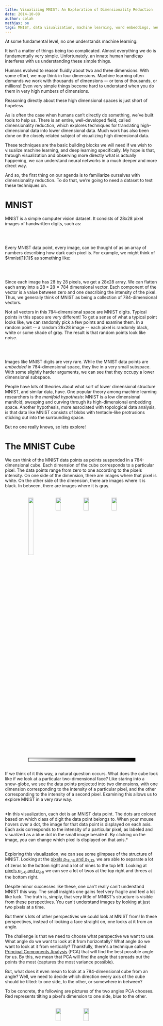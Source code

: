```yaml
---
title: Visualizing MNIST: An Exploration of Dimensionality Reduction
date: 2014-10-08
author: colah
mathjax: on
tags: MNIST, data visualization, machine learning, word embeddings, neural networks, deep learning
---
```



<script src="js/foreign/d3.v3.min.js" charset="utf-8"></script>
<script src="js/foreign/jquery-1.7.0.min.js" charset="utf-8"></script>
<script src="js/foreign/jquery-ui.min.js" charset="utf-8"></script>
<script src="http://threejs.org/build/three.min.js"></script>
<script src="js/foreign/TrackballControls.js"></script>
<link rel="stylesheet" href="https://ajax.googleapis.com/ajax/libs/jqueryui/1.10.3/themes/smoothness/jquery-ui.min.css">
<script src="js/BasicVis.js" type="text/javascript"></script>
<script src="js/MnistVis.js" type="text/javascript"></script>
<script src="js/data/MNIST.js" type="text/javascript"></script>
<script src="js/data/mnist_pca.js" type="text/javascript"></script>
<script src="js/data/MNIST-SNE-good.js"></script>
<!-- <script src="./data/WordEmbed-Vecs.js" type="text/javascript"></script> -->
<!--  <script src="./data/WordEmbed-Meta.js" type="text/javascript"></script> -->

<script type="text/x-mathjax-config">
MathJax.Hub.Register.StartupHook("TeX Jax Ready",function () {
  var TEX = MathJax.InputJax.TeX,
      MML = MathJax.ElementJax.mml;
  var CheckDimen = function (dimen) {
    if (dimen === "" ||
        dimen.match(/^\s*([-+]?(\.\d+|\d+(\.\d*)?))\s*(pt|em|ex|mu|px|mm|cm|in|pc)\s*$/))
            return dimen.replace(/ /g,"");
    TEX.Error("Bad dimension for image: "+dimen);
  };
  TEX.Definitions.macros.img = "myImage";
  TEX.Parse.Augment({
    myImage: function (name) {
      var src = this.GetArgument(name),
          valign = CheckDimen(this.GetArgument(name)),
          width  = CheckDimen(this.GetArgument(name)),
          height = CheckDimen(this.GetArgument(name));
      var def = {src:src};
      if (valign) {def.valign = valign}
      if (width)  {def.width  = width}
      if (valign) {def.height = height}
      this.Push(this.mmlToken(MML.mglyph().With(def)));
    }
  });
});
</script>
<style>

  .hover_show {
    opacity: 0.0;
  }
  .hover_show:hover {
    opacity: 0.4;
  }

  .highlight {
    opacity: 0.8;
  }
  .highlight:hover {
    opacity: 1.0;
  }

  .figure {
    width: 100%;
    margin-top: 30px;
    margin-bottom: 20px;
  }

</style>

<script type="math/tex">\newcommand{mnist}[2][A]{\img{img/mnist/#1-#2.png}{-0.15em}{1em}{1em}}</script>


<script type="text/javascript">
function mult_img_display (div, data) {
  var N = 7;
  div.style('width', '100%');
  var W = parseInt(div.style('width'));
  div.style('height', W/N);
  div.style('position', 'relative');
  for (var n = 0; n < 4; n++) {
    var div2 = div.append('div')
      .style('position', 'absolute')
      .style('left', (n+(N-4)/2)*W/N);
    //  .style('position', 'absolute')
    //  .left(n*W/5);
    var img_display = new BasicVis.ImgDisplay(div2)
      .shape([28,28])
      .imgs(data)
      .show(n);
    img_display.canvas
      .style('border', '2px solid #000000')
      .style('width', W/N*0.85);
  }
}

var mnist_tooltip = new BasicVis.ImgTooltip();
mnist_tooltip.img_display.shape([28,28]);
mnist_tooltip.img_display.imgs(mnist_xs);
setTimeout(function() {mnist_tooltip.hide();}, 3000);
</script>

At some fundamental level, no one understands machine learning.

It isn’t a matter of things being too complicated.
Almost everything we do is fundamentally very simple.
Unfortunately, an innate human handicap interferes with us understanding these simple things.

Humans evolved to reason fluidly about two and three dimensions. With some effort, we may think in four dimensions.
Machine learning often demands we work with thousands  of dimensions -- or tens of thousands, or millions!
Even very simple things become hard to understand when you do them in very high numbers of dimensions.

Reasoning directly about these high dimensional spaces is just short of hopeless.

As is often the case when humans can’t directly do something, we’ve built tools to help us.
There is an entire, well-developed field, called dimensionality reduction, which explores techniques for translating high-dimensional data into lower dimensional data.
Much work has also been done on the closely related subject of visualizing high dimensional data.

These techniques are the basic building blocks we will need if we wish to visualize machine learning, and deep learning specifically.
My hope is that, through visualization and observing more directly what is actually happening, we can understand neural networks in a much deeper and more direct way.

And so, the first thing on our agenda is to familiarize ourselves with dimensionality reduction.
To do that, we're going to need a dataset to test these techniques on.


MNIST
======

MNIST is a simple computer vision dataset.
It consists of 28x28 pixel images of handwritten digits, such as:

<br>
<div id="mnist_image_examples"> </div>
<script type="text/javascript">
(function () {
  var div = d3.select("#mnist_image_examples");
  mult_img_display(div, mnist_xs)
})()
</script>
<br>

Every MNIST data point, every image, can be thought of as an array of numbers describing how dark each pixel is.
For example, we might think of $\mnist[1]{1}$ as something like:

<br>
<script type="math/tex; mode=display">
\bbox[5px,border:2px solid black]{\img{img/mnist/1-1.png}{-5.6em}{12em}{12em}}
 ~~ \simeq
\left[ {\scriptscriptstyle \begin{array}{cccccccccccccccccccccccccccc}
0 & 0 & 0 & 0 & 0 & 0 & 0 & 0 & 0 & 0 & 0 & 0 & 0 & 0 \\
0 & 0 & 0 & 0 & 0 & 0 & 0 & 0 & 0 & 0 & 0 & 0 & 0 & 0 \\
0 & 0 & 0 & 0 & 0 & 0 & \bbox[#A0A0A0,1pt]{.6} & \bbox[#909090,1pt]{.8} & 0 & 0 & 0 & 0 & 0 & 0 \\
0 & 0 & 0 & 0 & 0 & 0 & \bbox[#959595,1pt]{.7} & \bbox[#808080,1pt]{1} & 0 & 0 & 0 & 0 & 0 & 0 \\
0 & 0 & 0 & 0 & 0 & 0 & \bbox[#959595,1pt]{.7} & \bbox[#808080,1pt]{1} & 0 & 0 & 0 & 0 & 0 & 0 \\
0 & 0 & 0 & 0 & 0 & 0 & \bbox[#A5A5A5,1pt]{.5} & \bbox[#808080,1pt]{1} & \bbox[#B0B0B0,1pt]{.4} & 0 & 0 & 0 & 0 & 0 \\
0 & 0 & 0 & 0 & 0 & 0 & 0 & \bbox[#808080,1pt]{1} & \bbox[#B0B0B0,1pt]{.4} & 0 & 0 & 0 & 0 & 0 \\
0 & 0 & 0 & 0 & 0 & 0 & 0 & \bbox[#808080,1pt]{1} & \bbox[#B0B0B0,1pt]{.4} & 0 & 0 & 0 & 0 & 0 \\
0 & 0 & 0 & 0 & 0 & 0 & 0 & \bbox[#808080,1pt]{1} & \bbox[#959595,1pt]{.7} & 0 & 0 & 0 & 0 & 0 \\
0 & 0 & 0 & 0 & 0 & 0 & 0 & \bbox[#808080,1pt]{1} & \bbox[#808080,1pt]{1} & 0 & 0 & 0 & 0 & 0 \\
0 & 0 & 0 & 0 & 0 & 0 & 0 & \bbox[#858585,1pt]{.9} & \bbox[#808080,1pt]{1} & \bbox[#E0E0E0,1pt]{.1} & 0 & 0 & 0 & 0 \\
0 & 0 & 0 & 0 & 0 & 0 & 0 & \bbox[#C0C0C0,1pt]{.3} & \bbox[#808080,1pt]{1} & \bbox[#E0E0E0,1pt]{.1} & 0 & 0 & 0 & 0 \\
0 & 0 & 0 & 0 & 0 & 0 & 0 & 0 & 0 & 0 & 0 & 0 & 0 & 0 \\
0 & 0 & 0 & 0 & 0 & 0 & 0 & 0 & 0 & 0 & 0 & 0 & 0 & 0 \\
\end{array} } \right]
</script>
<br>

Since each image has 28 by 28 pixels, we get a 28x28 array.
We can flatten each array into a $28*28 = 784$ dimensional vector.
Each component of the vector is a value between zero and one describing the intensity of the pixel.
Thus, we generally think of MNIST as being a collection of 784-dimensional vectors.

Not all vectors in this 784-dimensional space are MNIST digits.
Typical points in this space are very different!
To get a sense of what a typical point looks like, we can randomly pick a few points and examine them.
In a random point -- a random 28x28 image -- each pixel is randomly black, white or some shade of gray.
The result is that random points look like noise.

<br>
<div id="random_image_examples"> </div>
<script type="text/javascript">
(function () {
  var div = d3.select("#random_image_examples");
  var data = new Float32Array(784*10);
  for (var n = 0; n < data.length; n++) {
    data[n] = Math.random();
  }
  mult_img_display(div, data)
})()
</script>
<br>

Images like MNIST digits are very rare.
While the MNIST data points are *embedded* in 784-dimensional space, they live in a very small subspace.
With some slightly harder arguments, we can see that they occupy a lower dimensional subspace.

People have lots of theories about what sort of lower dimensional structure MNIST, and similar data, have.
One popular theory among machine learning researchers is the *manifold hypothesis*: MNIST is a low dimensional manifold, sweeping and curving through its high-dimensional embedding space.
Another hypothesis, more associated with topological data analysis, is that data like MNIST consists of blobs with tentacle-like protrusions sticking out into the surrounding space.

But no one really knows, so lets explore!

The MNIST Cube
===============

We can think of the MNIST data points as points suspended in a 784-dimensional cube.
Each dimension of the cube corresponds to a particular pixel.
The data points range from zero to one according to the pixels intensity.
On one side of the dimension, there are images where that pixel is white.
On the other side of the dimension, there are images where it is black.
In between, there are images where it is gray.

<br>
<div style = "width:70%; position: relative; margin: 0 auto;">
<img src="./img/mnist_pca/MNIST-p1815-1.png" style="width: 22%; left:0%;">
<img src="./img/mnist_pca/MNIST-p1815-2.png" style="position: absolute; width: 22%; left:26%;">
<img src="./img/mnist_pca/MNIST-p1815-3.png" style="position: absolute; width: 22%; left:52%;">
<img src="./img/mnist_pca/MNIST-p1815-4.png" style="position: absolute; width: 22%; left:78%;">
<br>
<div style="border: 1px solid rgb(0, 0, 0); width: 100%; height: 10.4166666666667px; background: linear-gradient(to right, white, black);"></div>
</div>
<br>

If we think of it this way, a natural question occurs.
What does the cube look like if we look at a particular two-dimensional face?
Like staring into a snow-globe, we see the data points projected into two dimensions, with one dimension corresponding to the intensity of a particular pixel, and the other corresponding to the intensity of a second pixel.
Examining this allows us to explore MNIST in a very raw way.

<br>
*In this visualization, each dot is an MNIST data point. The dots are colored based on which class of digit the data point belongs to. When your mouse hovers over a dot, the image for that data point is displayed on each axis. Each axis corresponds to the intensity of a particular pixel, as labeled and visualized as a blue dot in the small image beside it. By clicking on the image, you can change which pixel is displayed on that axis.*

<div id="raw_mnist" class="figure"> </div>
<script type="text/javascript">
  var raw_mnist = null;
  function raw_mnist_show(a,b) {
    raw_mnist.x.pixel_selector.value(a);
    raw_mnist.y.pixel_selector.value(b);
  }
  setTimeout(function(){
    raw_mnist = new RawExploreMNIST("#raw_mnist");
    raw_mnist.x.pixel_selector.value([7,13]);
    raw_mnist.y.pixel_selector.value([18,16]);
    raw_mnist.bindToWindowResize();
  }, 500);
</script>

Exploring this visualization, we can see some glimpses of the structure of MNIST.
Looking at the <a href="#raw_mnist" onclick="raw_mnist_show([7,13], [18,16])">pixels $p_{18,16}$ and $p_{7,12}$</a>, we are able to separate a lot of zeros to the bottom right and a lot of nines to the top left.
Looking at <a href="#raw_mnist" onclick="raw_mnist_show([5,7], [7,10])">pixels $p_{5,6}$ and $p_{7,9}$</a> we can see a lot of twos at the top right and threes at the bottom right.

Despite minor successes like these, one can't really can't understand MNIST this way.
The small insights one gains feel very fragile and feel a lot like luck.
The truth is, simply, that very little of MNIST's structure is visible from these perspectives.
You can't understand images by looking at just two pixels at a time.

But there's lots of other perspectives we could look at MNIST from!
In these perspectives, instead of looking a face straight on, one looks at it from an angle.

The challenge is that we need to choose what perspective we want to use.
What angle do we want to look at it from horizontally?
What angle do we want to look at it from vertically?
Thankfully, there's a technique called [Principal Components Analysis] (PCA) that will find the best possible angle for us.
By this, we mean that PCA will find the angle that spreads out the points the most (captures the most variance possible).

[Principal Components Analysis]: http://en.wikipedia.org/wiki/Principal_component_analysis

But, what does it even mean to look at a 784-dimensional cube from an angle? Well, we need to decide which direction every axis of the cube should be tilted: to one side, to the other, or somewhere in between?

To be concrete, the following are pictures of the two angles PCA chooses. Red represents tilting a pixel's dimension to one side, blue to the other.

<br>
<div style = "width:70%; position: relative; margin: 0 auto;">
<img src="./img/mnist_pca/MNIST-PCA1-1.png" style="width: 22%; left:0%; visibility: hidden;">
<img src="./img/mnist_pca/MNIST-PCA1.png" style="position: absolute; width: 22%; left:26%;">
<img src="./img/mnist_pca/MNIST-PCA2.png" style="position: absolute; width: 22%; left:52%;">
</div>
<br>

If an MNIST digit primarily highlights red, it ends up on one side. If it highlights blue, it ends up on a different side. The first angle -- the "first principal component" -- will be our horizontal angle, pushing ones (which highlight lots of red and little blue) to the left and zeros (which highlight lots or blue and little red) to the right.

<br>
<div style = "width:70%; position: relative; margin: 0 auto;">
<img src="./img/mnist_pca/MNIST-PCA1-1.png" style="width: 22%; left:0%;">
<img src="./img/mnist_pca/MNIST-PCA1-2.png" style="position: absolute; width: 22%; left:26%;">
<img src="./img/mnist_pca/MNIST-PCA1-3.png" style="position: absolute; width: 22%; left:52%;">
<img src="./img/mnist_pca/MNIST-PCA1-4.png" style="position: absolute; width: 22%; left:78%;">
<br>
<div style="border: 1px solid rgb(0, 0, 0); width: 100%; height: 10.4166666666667px; background: linear-gradient(to right, red, #E3E3E3, blue);"></div>
</div>
<br>

<!-- <br>
<div style = "width:70%; position: relative; margin: 0 auto;">
<img src="./img/mnist_pca/MNIST-PCA2-1.png" style="width: 22%; left:0%;">
<img src="./img/mnist_pca/MNIST-PCA2-2.png" style="position: absolute; width: 22%; left:26%;">
<img src="./img/mnist_pca/MNIST-PCA2-3.png" style="position: absolute; width: 22%; left:52%;">
<img src="./img/mnist_pca/MNIST-PCA2-4.png" style="position: absolute; width: 22%; left:78%;">
</div>
<br> -->

Now that we know what the best horizontal and vertical angle are, we can try to look at the cube from that perspective.

<br>

*This visualization is much like the one above, but now the axes are fixed to displaying the first and second 'principal components,' basically angles of looking at the data. In the image on each axis, blue and red are used to denote what the 'tilt' is for that pixel. Pixel intensity in blue regions pushes a data point to one side, pixel intensity in red regions pushes us to the other.*

<div id="pca_mnist" class="figure" style="margin-bottom:0px;"> </div>
<div class="caption" style="margin-bottom:10px;">**Visualizing MNIST with PCA**</div>
<script type="text/javascript">
  var raw_mnist = null;
  mnist_pca.W1 = mnist_pca.W.subarray(0, 784);
  mnist_pca.W2 = mnist_pca.W.subarray(784, 2*784);
  var mnist_pca_plot;
  setTimeout(function(){
    mnist_pca_plot = new DirExploreMNIST("#pca_mnist");
    mnist_pca_plot.plot.b0(mnist_pca.W1);
    mnist_pca_plot.plot.b1(mnist_pca.W2);
    mnist_pca_plot.plot.scatter.yrange([-4,6]);
    mnist_pca_plot.plot.scatter.xrange([-2,10]);
    setTimeout(function() {
      for (var i = 0; i < 28; i++) 
      for (var j = 0; j < 28; j++) {
        mnist_pca_plot.x.pixel_display.pixel_values[i][j] = 12*mnist_pca.W1[i+28*(28-j)];
        mnist_pca_plot.y.pixel_display.pixel_values[i][j] = 12*mnist_pca.W2[i+28*(28-j)];
      }
      mnist_pca_plot.x.pixel_display.render();
      mnist_pca_plot.y.pixel_display.render();
    }, 50);
  }, 500);
</script>
<br>

While much better than before, it's still not terribly good.
Unfortunately, even looking at the data from the best angle, MNIST data doesn't line up nicely for us to look at.
It's a non-trivial high-dimensional structure, and these sorts of linear projections just aren't going to cut it.

Thankfully, we have some powerful tools for dealing with datasets which are... uncooperative.

Optimization-Based Dimensionality Reduction
===========================================

What would we consider a success?
What would it mean to have the 'perfect' visualization of MNIST?
What should our goal be?

One really nice property would be if the distances between points in our visualization were the same as the distances between points in the original space.
If that was true, we'd be capturing the global geometry of the data.

Let's be a bit more precise. For any two MNIST data points, $x_i$ and $x_j$, there are two notions of distance between them.
One is the distance between them in the original space[^DistanceType] and one is the distance between them in our visualization.
We will use $d^*_{i,j}$ to denote the distance between $x_i$ and $x_j$ in the original space and $d_{i,j}$ to denote the distance between $x_i$ and $x_j$ in our visualization.
Now we can define a *cost*:

[^DistanceType]: We have a number of options for defining distance between these high-dimensional vectors. For this post, we will use L2 distance, $d(x_i,x_j) = \sqrt{\sum_n (x_{i,n}-x_{j,n})^2}$ &nbsp;

$$C = \sum_{i\neq j} ~(d^{*}_{i,j} - d_{i,j})^2$$

This value describes how *bad* a visualization is.
It basically says: "It's bad for distances to not be the same. In fact, it's quadratically bad."
If it's high, it means that distances are dissimilar to the original space.
If it's small, it means they are similar.
If it is zero, we have a 'perfect' embedding.

That sounds like an optimization problem!
And deep learning researchers know what to do with those!
We pick a random starting point and apply [gradient descent]. [^OptimizationDetails]

[^OptimizationDetails]: We initialize the points' positions by sampling a Gaussian around the origin. Our optimization process isn't standard gradient descent. Instead, we use a variant of momentum gradient descent. Before adding the gradient to the momentum, we normalize the gradient. This reduces the need for hyper-parameter tuning. &nbsp;

[gradient descent]: http://en.wikipedia.org/wiki/Gradient_descent

<br>
<div id="mds_mnist" class="figure" style="width: 60%; margin: 0 auto; margin-bottom: 8px;"> </div>
<div class="caption">**Visualizing MNIST with MDS**</div>
<br>
<script type="text/javascript">
  setTimeout(function(){
    var test = new GraphLayout("#mds_mnist", 35);
    test.scatter.size(3.3);
    var test_wrap = new AnimationWrapper(test);
    test_wrap.button.on("mousemove", function() { mnist_tooltip.hide(); d3.event.stopPropagation();});

    setTimeout(function() {
      test.scatter.xrange([-15,15]);
      test.scatter.yrange([-15,15]);
      mnist_tooltip.bind(test.scatter.points);
      mnist_tooltip.bind_move(test.scatter.s);
      test_wrap.layout();
    }, 50);

    var W = new Worker("js/CostLayout-worker.js");

    test_wrap.bindToWorker(W);

    W.postMessage({cmd: "init", xs: mnist_xs, N: test.sne.length/2, D: 784, cost: "MDS"});
    test_wrap.run   = function(){ W.postMessage({cmd: "run", steps: 700, skip: 2, Kstep: 8.0, Kmu: 0.8})};

  }, 500);
</script>

This technique is called [multidimensional scaling] (or MDS).
If you like, there's a more physical description of what's going on.
First, we randomly position each point on a plane.
Next we connect each pair of points with a spring with the length of the original distance, $d^{*}_{i,j}$.
Then we let the points move freely and allow physics to take its course!

[multidimensional scaling]: http://en.wikipedia.org/wiki/Multidimensional_scaling

We don't reach a cost of zero, of course.
Generally, high-dimensional structures can't be embedded in two dimensions in a way that preserves distances perfectly.
We're demanding the impossible!
But, even though we don't get a perfect answer, we do improve a lot on the original random embedding, and come to a decent visualization.
We can see the different classes begin to separate, especially the ones.

Sammon's Mapping
-----------------

Still, it seems like we should be able to do much better.
Perhaps we should consider different cost functions?
There's a huge space of possibilities.
To start, there's a lot of variations on MDS.
A common theme is cost functions emphasizing *local* structure as more important to maintain than global structure.
A very simple example of this is [Sammon's Mapping], defined by the cost function:

[Sammon's Mapping]: http://en.wikipedia.org/wiki/Sammon_mapping

$$C = \sum_{i\neq j} \frac{(d^{*}_{i,j} - d_{i,j})^2}{d^{*}_{i,j}}$$

In Sammon's mapping, we try harder to preserve the distances between nearby points than between those which are far apart.
If two points are twice as close in the original space as two others, it is twice as important to maintain the distance between them.

<br>
<div id="sammon_mnist" class="figure" style="width: 60%; margin: 0 auto; margin-bottom: 8px;"> </div>
<div class="caption">**Visualizing MNIST with Sammon's Mapping**</div>
<br>
<script type="text/javascript">
  setTimeout(function(){
    var test = new GraphLayout("#sammon_mnist", 35);
    test.scatter.size(3.3);
    var test_wrap = new AnimationWrapper(test);
    test_wrap.button.on("mousemove", function() { mnist_tooltip.hide(); d3.event.stopPropagation();});

    setTimeout(function() {
      test.scatter.xrange([-15,15]);
      test.scatter.yrange([-15,15]);
      mnist_tooltip.bind(test.scatter.points);
      mnist_tooltip.bind_move(test.scatter.s);
      test_wrap.layout();
    }, 50);

    var W = new Worker("js/CostLayout-worker.js");

    test_wrap.bindToWorker(W);

    W.postMessage({cmd: "init", xs: mnist_xs, N: test.sne.length/2, D: 784, cost: "sammon"});
    test_wrap.run   = function(){ W.postMessage({cmd: "run", steps: 600, skip: 2, Kstep: 5.5, Kmu: 0.8})};

  }, 500);
</script>


For MNIST, the result isn't that different.
The reason has to do with a rather unintuitive property regarding distances in high-dimensional data like MNIST.
Let's consider the distances between some MNIST digits.
For example, the distance between the similar ones, $\mnist{6}$ and $\mnist{8}$, is $$d(\mnist{6}, \mnist{8}) = 4.53$$
On the other hand, the difference between the very different data points, $\mnist{4}$ and $\mnist{12}$, is $$d(\mnist{4}, \mnist{12}) = 12.0$$ less than three times $d(\mnist{6}, \mnist{8})$!

Because there's so many ways similar points can be slightly different, the average distance between similar points is quite high.
Conversely, as you get further away from a point, the amount of volume within that distance increases to an extremely high power, and so you are likely to run into different kinds of points.
The result is that, in pixel space, the difference in distances between 'similar' and 'different' points can be much less than we'd like, even in good cases.

Graph Based Visualization
-------------------------

Perhaps, if local behavior is what we want our embedding to preserve, we should optimize for that more explicitly.

Consider a [nearest neighbor graph] of MNIST.
For example, consider a graph $(V,E)$ where the nodes are MNIST data points, and each point is connected to the three points that are closest to it in the original space.[^knn-graph-max-neighbors]
This graph is a simple way to encode local structure and forget about everything else.

Given such a graph, we can use standard graph layout algorithms to visualize MNIST.
Here, we will use [force-directed graph drawing]: we pretend that all points are repelling charged particles, and that the edges are springs.
This gives us a cost function:

[^knn-graph-max-neighbors]: Note that points can end up connected to more, if they are the nearest neighbor of many points. &nbsp;

[nearest neighbor graph]: http://en.wikipedia.org/wiki/Nearest_neighbor_graph
[force-directed graph drawing]: http://en.wikipedia.org/wiki/Force-directed_graph_drawing

$$C~ = ~\sum_{i\neq j}\frac{1}{d_{i,j}} ~+~ \frac{1}{2}\sum_{(i,j) \in E} (d_{i,j} - d^{*}_{i,j})^2$$

Which we minimize.

<br>
<div id="graph_mnist" class="figure" style="width: 60%; margin: 0 auto; margin-bottom: 8px;"> </div>
<div class="caption">**Visualizing MNIST as a Graph**</div>
<br>
<script type="text/javascript">
  setTimeout(function(){
    var test = new GraphLayout("#graph_mnist");
    test.scatter.size(3.1);
    var test_wrap = new AnimationWrapper(test);
    test_wrap.button.on("mousemove", function() { mnist_tooltip.hide(); d3.event.stopPropagation();});

    setTimeout(function() {
      test.scatter.xrange([-35,35]);
      test.scatter.yrange([-35,35]);
      mnist_tooltip.bind(test.scatter.points);
      mnist_tooltip.bind_move(test.scatter.s);
      test_wrap.layout();
    }, 50);

    var W = new Worker("js/CostLayout-worker.js");

    test_wrap.bindToWorker(W);

    W.postMessage({cmd: "init", xs: mnist_xs, N: test.sne.length/2, D: 784, cost: "graph"});
    test_wrap.run   = function(){ W.postMessage({cmd: "run", steps: 700, skip: 2, Kstep: 7.0, Kmu: 0.8})};

  }, 500);
</script>

The graph discovers a lot of structure in MNIST.
In particular, it seems to find the different MNIST classes.
While they overlap, during the graph layout optimization we can see the clusters sliding over each other.
They are unable to avoid overlapping when embedded on the plane due to connections between classes, but the cost function is at least *trying* to separate them.

One nice property of the graph visualization is that it explicitly shows us which points are connected to which other points.
In earlier visualizations, if we see a point in a strange place, we are uncertain as to whether it's just stuck there, or if it should actually be there.
The graph structure avoids this.
For example, if you look at the red cluster of zeros, you will see a single blue point, the six $\mnist{494}$, among them.
You can see from its neighbors that it is supposed to be there, and from looking at it you can see that it is, in fact, a very poorly written six that looks more like a zero.


<div id="isomap_mnist" class="figure" style="width: 60%; margin: 0 auto; "> </div>
<script type="text/javascript">
/*

Isomap TODO: Is it worth the hassal to include? Probably not, given its poor performance.

* Speed up path finding algorithm
* 

One interesting use of a graph, like the one above, is to estimate distance along the data manifold. If you believe the manifold hypothesis, that data lives on a low-dimensional manifold swirling through a high-dimensional space, you really want to avoid your notion of distance 'jumping' to faraway sections of the manifold that pass nearby.

This is what isomap does. For every two points, we consider the shortest path between them in the original space that consists only of steps on the graph. Then we apply MDS.
*/
/*
  setTimeout(function(){
    var test = new GraphLayout("#isomap_mnist");
    test.scatter.size(3.1);
    var test_wrap = new AnimationWrapper(test);
    test_wrap.button.on("mousemove", function() { mnist_tooltip.hide(); d3.event.stopPropagation();});

    setTimeout(function() {
      test.scatter.xrange([-15,15]);
      test.scatter.yrange([-15,15]);
      mnist_tooltip.bind(test.scatter.points);
      mnist_tooltip.bind_move(test.scatter.s);
      test_wrap.layout();
    }, 50);

    var W = new Worker("js/CostLayout-worker.js");

    test_wrap.bindToWorker(W);

    W.postMessage({cmd: "init", xs: mnist_xs, N: test.sne.length/2, D: 784, cost: "isomap"});
    test_wrap.run   = function(){ W.postMessage({cmd: "run", steps: 1000, skip: 2, Kstep: 15.0, Kmu: 0.7})};

  }, 500);
*/
</script>

t-Distributed Stochastic Neighbor Embedding
-------------------------------------------

The final technique I wish to introduce is the [t-Distributed Stochastic Neighbor Embedding] (t-SNE).
This technique is extremely popular in the deep learning community.
Unfortunately, t-SNE's cost function involves some non-trivial mathematical machinery and requires some significant effort to understand.

But, roughly, what t-SNE tries to optimize for is preserving the *topology* of the data.
For every point, it constructs a notion of which other points are it's 'neighbors,' trying to make all points have the same number of neighbors.
Then it tries to embed them so that those points all have the same number of neighbors.

In some ways, t-SNE is a lot like the graph based visualization.
But instead of just having points be neighbors (if there's an edge) or not neighbors (if there isn't an edge), t-SNE has a continuous spectrum of having points be neighbors to different extents.

t-SNE is often very successful at revealing clusters and subclusters in data.

<br>
<div id="tsne_mnist" class="figure" style="width: 60%; margin: 0 auto; margin-bottom: 8px;"> </div>
<div class="caption">**Visualizing MNIST with t-SNE**</div>
<br>
<script type="text/javascript">
  setTimeout(function(){
    var test = new GraphLayout("#tsne_mnist");
    test.scatter.size(3.1);
    var test_wrap = new AnimationWrapper(test);
    test_wrap.button.on("mousemove", function() { mnist_tooltip.hide(); d3.event.stopPropagation();});

    setTimeout(function() {
      test.scatter.xrange([-35,35]);
      test.scatter.yrange([-35,35]);
      mnist_tooltip.bind(test.scatter.points);
      mnist_tooltip.bind_move(test.scatter.s);
      test_wrap.layout();
    }, 50);

    var W = new Worker("js/CostLayout-worker.js");

    test_wrap.bindToWorker(W);

    W.postMessage({cmd: "init", xs: mnist_xs, N: test.sne.length/2, D: 784, cost: "tSNE", perplexity:40});
    test_wrap.run   = function(){ W.postMessage({cmd: "run", steps: 1600, skip: 2, Kstep: 18.0, Kmu: 0.85})};

  }, 500);
</script>

t-SNE does an impressive job finding clusters and subclusters in the data, but is prone to getting stuck in local minima.
For example, in the following image we can see two clusters of zeros (red) that fail to come together because a cluster of sixes (blue) get stuck between them.

<br>
<div style = "width:35%; position: relative; margin: 0 auto;">
<img src="./img/tsne-localmin-1.png" style="width: 100%">
</div>
<br>

A number of tricks can help us avoid these bad local minima.
Firstly, using more data helps a lot.
Because these visualizations are embeded in a blog post, they only use 1,000 points.
Using the full 50,000 MNIST points works a lot better.
In addition, it is recommended that one use [simulated annealing] and carefully select a number of hyperparamters.

Well done t-SNE plots reveal many interesting features of MNIST.

<br>
<div id="tsne_mnist_nice" class="figure" style="width: 60%; margin: 0 auto; margin-bottom: 8px;"> </div>
<div class="caption">**A t-SNE plot of MNIST**</div>
<br>
<script type="text/javascript">
  setTimeout(function(){

    var sne = mnist_sne;

    var scatter = new BasicVis.ScatterPlot("#tsne_mnist_nice");
    scatter
      .N(mnist_sne.length/2)
      .xrange.fit(mnist_sne)
      .yrange.fit(mnist_sne)
      .x(function(i) {return mnist_sne[2*i  ];})
      .y(function(i) {return mnist_sne[2*i+1];})
      .size(3.1)
      .color(function(i){return d3.hsl(360*mnist_ys[i]/10.0,0.5,0.5);})
      //.enable_zoom()
      .bindToWindowResize();
    //scatter.s.style("border", "1px black solid");

    setTimeout(function() {
      scatter.xrange.fit(mnist_sne)
             .yrange.fit(mnist_sne);
      scatter.layout();
      mnist_tooltip.bind(scatter.points);
      mnist_tooltip.bind_move(scatter.s);
    }, 50);

  }, 500);
</script>

An even nicer plot can be found on the page labeled 2590, in the original t-SNE paper, [Maaten & Hinton (2008)].

It's not just the classes that t-SNE finds. Let's look more closely at the ones.

<br>
<div id="tsne_mnist_nice_ones" class="figure" style="width: 60%; margin: 0 auto; margin-bottom: 8px;"> </div>
<div class="caption">**A t-SNE plot of MNIST ones**</div>
<br>
<script type="text/javascript">
  setTimeout(function(){

    var sne = mnist_sne;

    var scatter = new BasicVis.ScatterPlot("#tsne_mnist_nice_ones");
    scatter
      .N(mnist_sne.length/2)
      .xrange.fit(mnist_sne)
      .yrange.fit(mnist_sne)
      .x(function(i) {return mnist_sne[2*i  ];})
      .y(function(i) {return mnist_sne[2*i+1];})
      .size(3.1)
      .color(function(i){
        if (mnist_ys[i] == 1) {
         return d3.hsl(360*mnist_ys[i]/10.0,0.5,0.5);
        } else {
         return d3.hsl(360*mnist_ys[i]/10.0,0.3,0.85);
        }
      })
      //.enable_zoom()
      .bindToWindowResize();
    //scatter.s.style("border", "1px black solid");

    setTimeout(function() {
      scatter.xrange.fit(mnist_sne)
             .yrange.fit(mnist_sne);
      scatter.layout();
      mnist_tooltip.bind(scatter.points, function(i) {return mnist_ys[i] == 1;});
      mnist_tooltip.bind_move(scatter.s);
    }, 50);

  }, 500);
</script>

The ones cluster is stretched horizontally. As we look at digits from left to right, we see a consistent pattern.

$$\mnist[1]{7} \to \mnist[1]{4} \to \mnist[1]{8} \to \mnist[1]{6} \to \mnist[1]{2} \to \mnist[1]{1}$$

They move from forward leaning ones, like $\mnist[1]{4}$, into straighter like $\mnist[1]{6}$, and finally to slightly backwards leaning ones, like $\mnist[1]{1}$.
It seems that in MNIST, the primary factor of variation in the ones is tilting.
This is likely because MNIST normalizes digits in a number of ways, centering and scaling them.
After that, the easiest way to be "far apart" is to rotate and not overlap very much.

Similar structure can be observed in other classes, if you look at the [t-SNE plot](#tsne_mnist_nice) again.


[t-Distributed Stochastic Neighbor Embedding]: http://jmlr.csail.mit.edu/papers/volume9/vandermaaten08a/vandermaaten08a.pdf
[simulated annealing]: http://en.wikipedia.org/wiki/Simulated_annealing
[Maaten & Hinton (2008)]: http://jmlr.org/papers/volume9/vandermaaten08a/vandermaaten08a.pdf


Visualization in Three Dimensions
=================================

Watching these visualizations, there's sometimes this sense that they're begging for another dimension.
For example, watching the graph visualization optimize, one can see clusters slide over top of each other.

Really, we're trying to compress this extremely high-dimensional structure into two dimensions.
It seems natural to think that there would be very big wins from adding an additional dimension.
If nothing else, at least in three dimensions a line connecting two clusters doesn't divide the plane, precluding other connections between clusters.

In the following visualization, we construct a nearest neighbor graph of MNIST, as before, and optimize the same cost function.
The only difference is that there are now three dimensions to lay it out in.

<br>
<div class="figure" style="width: 90%; margin: 0 auto; border: 1px solid black; padding: 5px; margin-bottom: 8px;">
<div id="graph_mnist_3D" style="width: 100%">
</div>
</div>
<div class="caption">**Visualizing MNIST as a Graph in 3D** <br> (click and drag to rotate)</div>
<br>
<script type="text/javascript">
  setTimeout(function(){
    var test = new BasicVis.GraphPlot3("#graph_mnist_3D");
    test.controls.reset();
    test.layout();
    test._animate();
    test.point_classes = mnist_ys;

    var test_wrap = new AnimationWrapper(test);
    test_wrap.button.on("mousemove", function() { mnist_tooltip.hide(); d3.event.stopPropagation();});

    var tooltip = null;
    setTimeout(function() {
      test_wrap.layout();
      test.point_event_funcs["mouseover"] = function(i) {
        mnist_tooltip.display(i);
        mnist_tooltip.unhide();
      };
      test.point_event_funcs["mouseout"] = function(i) {
        mnist_tooltip.hide();
      };
      mnist_tooltip.bind_move(test.s);
      
    }, 50);

    var W = new Worker("js/CostLayout-worker-3D.js");
    W.onmessage = function(e) {
      data = e.data;
      switch (data.msg) {
        case "edges":
          test.make_points(1000);
          test.make_edges(data.edges);
          break;
        case "update":
          test.position(data.embed);
          break;
        case "done":
          test_wrap.on_done();
          break;
      }
    };

    W.postMessage({cmd: "init", xs: mnist_xs, N: 1000, D: 784, cost: "graph"});

    test_wrap.run   = function(){ W.postMessage({cmd: "run", steps: 300, skip: 1,  Kstep: 8.0, Kmu: 0.8})};
    test_wrap.reset = function(){ W.postMessage({cmd: "reset"})};

  }, 500);
</script>

The three dimensional version, unsurprisingly, works much better.
The clusters are quite separated and, while entangled, no longer overlap.

In this visualization, we can begin to see why it is easy to achieve around 95% accuracy classifying MNIST digits, but quickly becomes harder after that.
You can make a lot of ground classifying digits by chopping off the colored protrusions above, the clusters of each class sticking out.
(This is more or less what a linear Support Vector Machine does.[^SVM_hedge])
But there's some much harder entangled sections, especially in the middle, that are difficult to classify.

[^SVM_hedge]: This isn't quite true. A linear SVM operates on the original space. This is a non-linear transformation of the original space. That said, this strongly suggests something similar in the original space, and so we'd expect something similar to be true. &nbsp;

Of course, we could do any of the above techniques in 3D! Even something as simple as MDS is able to display quite a bit in 3D.

<br>
<div class="figure" style="width: 90%; margin: 0 auto; border: 1px solid black; padding: 5px; margin-bottom: 8px;">
<div id="MDS_mnist_3D" style="width: 100%">
</div>
</div>
<div class="caption">**Visualizing MNIST with MDS in 3D** <br> (click and drag to rotate)</div>
<br>
<script type="text/javascript">
  setTimeout(function(){
    var test = new BasicVis.GraphPlot3("#MDS_mnist_3D", 200);
    test.controls.reset();
    test.layout();
    test._animate();
    test.point_classes = mnist_ys;

    var test_wrap = new AnimationWrapper(test);
    test_wrap.button.on("mousemove", function() { mnist_tooltip.hide(); d3.event.stopPropagation();});

    var tooltip = null;
    setTimeout(function() {
      test_wrap.layout();
      test.point_event_funcs["mouseover"] = function(i) {
        mnist_tooltip.display(i);
        mnist_tooltip.unhide();
      };
      test.point_event_funcs["mouseout"] = function(i) {
        mnist_tooltip.hide();
      };
      mnist_tooltip.bind_move(test.s);
      
    }, 50);

    var W = new Worker("js/CostLayout-worker-3D.js");
    W.onmessage = function(e) {
      data = e.data;
      switch (data.msg) {
        case "edges":
          test.make_points(1000);
          test.make_edges(data.edges);
          break;
        case "update":
          test.position(data.embed);
          break;
        case "done":
          test_wrap.on_done();
          break;
      }
    };

    W.postMessage({cmd: "init", xs: mnist_xs, N: 1000, D: 784, cost: "MDS"});

    test_wrap.run   = function(){ W.postMessage({cmd: "run", steps: 300, skip: 1,  Kstep: 6.0, Kmu: 0.8})};
    test_wrap.reset = function(){ W.postMessage({cmd: "reset"})};

  }, 500);
</script>

In three dimensions, MDS does a much better job separating the classes than it did with two dimensions.

And, of course, we can do t-SNE in three dimensions.

<br>
<div class="figure" style="width: 90%; margin: 0 auto; border: 1px solid black; padding: 5px; margin-bottom: 8px;">
<div id="tsne_mnist_3D" style="width: 100%">
</div>
</div>
<div class="caption">**Visualizing MNIST with t-SNE in 3D** <br> (click and drag to rotate)</div>
<br>
<script type="text/javascript">
  setTimeout(function(){
    var test = new BasicVis.GraphPlot3("#tsne_mnist_3D", 400);
    test.controls.reset();
    test.layout();
    test._animate();
    test.point_classes = mnist_ys;

    var test_wrap = new AnimationWrapper(test);
    test_wrap.button.on("mousemove", function() { mnist_tooltip.hide(); d3.event.stopPropagation();});

    var tooltip = null;
    setTimeout(function() {
      test_wrap.layout();
      test.point_event_funcs["mouseover"] = function(i) {
        mnist_tooltip.display(i);
        mnist_tooltip.unhide();
      };
      test.point_event_funcs["mouseout"] = function(i) {
        mnist_tooltip.hide();
      };
      mnist_tooltip.bind_move(test.s);
      
    }, 50);

    var W = new Worker("js/CostLayout-worker-3D.js");
    W.onmessage = function(e) {
      data = e.data;
      switch (data.msg) {
        case "edges":
          test.make_points(1000);
          test.make_edges(data.edges);
          break;
        case "update":
          test.position(data.embed);
          break;
        case "done":
          test_wrap.on_done();
          break;
      }
    };

    W.postMessage({cmd: "init", xs: mnist_xs, N: 1000, D: 784, cost: "tSNE"});

    test_wrap.run   = function(){ W.postMessage({cmd: "run", steps: 500, skip: 1,  Kstep: 10.0, Kmu: 0.85})};
    test_wrap.reset = function(){ W.postMessage({cmd: "reset"})};

  }, 500);
</script>

Because t-SNE puts so much space between clusters, it benefits a lot less from the transition to three dimensions.
It's still quite nice, though, and becomes much more so with more points.

If you want to visualize high dimensional data, there are, indeed, significant gains to doing it in three dimensions over two.

Conclusion
============

Dimensionality reduction is a well developed area, and we're only scratching the surface here.
There are hundreds of techniques and variants that are unmentioned here.
I'd encourage you to explore!

It's easy to slip into a mind set of thinking one of these techniques is better than the others.
But I think they're really complementary.
There's no way to map high-dimensional data into low dimensions and preserve all the structure.
So, an approach must make trade offs, sacrificing one property to preserve another.
PCA tries to preserve linear structure, MDS tries to preserve global geometry, and t-SNE tries to preserve topology (neighborhood structure).

These techniques give us a way to gain traction on understanding high-dimensional data.
While directly trying to understand high-dimensional data with the human mind is all but hopeless, with these tools we can begin to make progress.

In the next post, we will explore applying these techniques to some different kinds of data -- in particular, to visualizing representations of text.
Then, equipped with these techniques, we will shift our focus to understanding neural networks themselves, visualizing how they transform high-dimensional data and building techniques to visualize the space of neural networks.
If you're interested, you can subscribe to my [rss feed](../../rss.xml) so that you'll see these posts when they are published.

*(I would be delighted to hear your comments and thoughts: you can comment inline or at the end. For typos, technical errors, or clarifications you would like to see added, you are encouraged to make a pull request on [github](https://github.com/colah/Visualizing-Deep-Learning/))*

Acknowledgements
=================

I'm grateful for the hospitality of Google's deep learning research group, which had me as an intern while I wrote this post and did the work it is based on.
I'm especially grateful to my internship host, Jeff Dean.

I was greatly helped by the comments, advice, and encouragement of many Googlers, both in the deep learning group and outside of it. These include: 
Greg Corrado, Jon Shlens, Matthieu Devin,
Andrew Dai, Quoc Le,
Anelia Angelova,
Oriol Vinyals, Ilya Sutskever, Ian Goodfellow,
Jutta Degener, and Anna Goldie.

I was strongly influenced by the thoughts, comments and notes of Michael Nielsen, especially his notes on Bret Victor's work.
Michael's thoughts persuaded me that I should think seriously about interactive visualizations for understanding deep learning.

I was also helped by the support of a number of non-Googler friends, including Yoshua Bengio, Dario Amodei, Eliana Lorch, Taren Stinebrickner-Kauffman, and Laura Ball.

This blog post was made possible by a number of wonderful Javascript libraries, including [D3.js](http://d3js.org/), [MathJax](http://www.mathjax.org/), [jQuery](http://jquery.com/), and [three.js](http://threejs.org/). A big thank you to everyone who contributed to these libraries.



